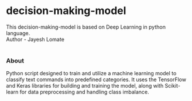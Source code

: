 # decision-making-model
This decision-making-model is based on Deep Learning in python language. 
<br>
Author - Jayesh Lomate
<br><br>
<h3>About</h3>

<p>Python script designed to train and utilize a machine learning model to classify text commands into predefined categories. It uses the TensorFlow and Keras libraries for building and training the model, along with Scikit-learn for data preprocessing and handling class imbalance.</p>

